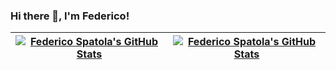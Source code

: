 ### Hi there 👋, I'm Federico!

| <a href="https://github.com/federicospatola"><img align="center" src="https://github-readme-stats.vercel.app/api?username=federicospatola&count_private=true&show_icons=true?&theme=south" alt="Federico Spatola's GitHub Stats"/></a> | <a href="https://github.com/federicospatola"><img align="center" src="https://github-readme-stats.vercel.app/api/top-langs/?username=federicospatola&langs_count=10&hide=html,css,roff&theme=nord&layout=compact" alt="Federico Spatola's GitHub Stats"/></a> |
| ------------- | ------------- |

<!--
**federicospatola/federicospatola** is a ✨ _special_ ✨ repository because its `README.md` (this file) appears on your GitHub profile.

Here are some ideas to get you started:

- 🔭 I’m currently working on ...
- 🌱 I’m currently learning ...
- 👯 I’m looking to collaborate on ...
- 🤔 I’m looking for help with ...
- 💬 Ask me about ...
- 📫 How to reach me: ...
- 😄 Pronouns: ...
- ⚡ Fun fact: ...
-->
